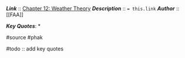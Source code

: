 ***Link***      :: [Chapter 12: Weather Theory](https://www.faa.gov/sites/faa.gov/files/regulations_policies/handbooks_manuals/aviation/phak/14_phak_ch12.pdf)
***Description***      :: `= this.link`
***Author*** :: [[FAA]]

***Key Quotes***:
* 

#source #phak 

#todo :: add key quotes
